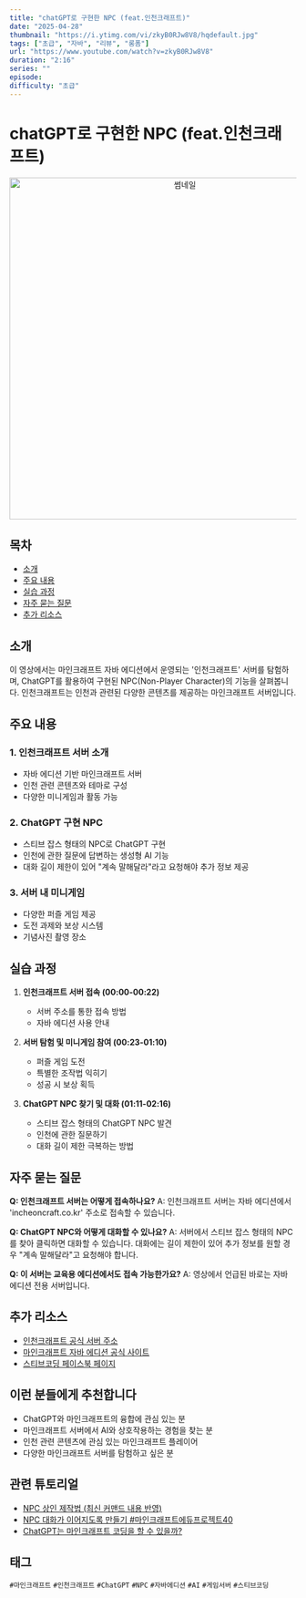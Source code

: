 ```yaml
---
title: "chatGPT로 구현한 NPC (feat.인천크래프트)"
date: "2025-04-28"
thumbnail: "https://i.ytimg.com/vi/zkyB0RJw8V8/hqdefault.jpg"
tags: ["초급", "자바", "리뷰", "롱폼"]
url: "https://www.youtube.com/watch?v=zkyB0RJw8V8"
duration: "2:16"
series: ""
episode: 
difficulty: "초급"
---
```


# chatGPT로 구현한 NPC (feat.인천크래프트)

<div align="center">
<img src="https://i.ytimg.com/vi/zkyB0RJw8V8/hqdefault.jpg" alt="썸네일" width="600"/>
</div>

## 목차
- [소개](#소개)
- [주요 내용](#주요-내용)
- [실습 과정](#실습-과정)
- [자주 묻는 질문](#자주-묻는-질문)
- [추가 리소스](#추가-리소스)

## 소개
이 영상에서는 마인크래프트 자바 에디션에서 운영되는 '인천크래프트' 서버를 탐험하며, ChatGPT를 활용하여 구현된 NPC(Non-Player Character)의 기능을 살펴봅니다. 인천크래프트는 인천과 관련된 다양한 콘텐츠를 제공하는 마인크래프트 서버입니다.

## 주요 내용

### 1. 인천크래프트 서버 소개
- 자바 에디션 기반 마인크래프트 서버
- 인천 관련 콘텐츠와 테마로 구성
- 다양한 미니게임과 활동 가능

### 2. ChatGPT 구현 NPC
- 스티브 잡스 형태의 NPC로 ChatGPT 구현
- 인천에 관한 질문에 답변하는 생성형 AI 기능
- 대화 길이 제한이 있어 "계속 말해달라"라고 요청해야 추가 정보 제공

### 3. 서버 내 미니게임
- 다양한 퍼즐 게임 제공
- 도전 과제와 보상 시스템
- 기념사진 촬영 장소

## 실습 과정

1. **인천크래프트 서버 접속 (00:00-00:22)**
   - 서버 주소를 통한 접속 방법
   - 자바 에디션 사용 안내

2. **서버 탐험 및 미니게임 참여 (00:23-01:10)**
   - 퍼즐 게임 도전
   - 특별한 조작법 익히기
   - 성공 시 보상 획득

3. **ChatGPT NPC 찾기 및 대화 (01:11-02:16)**
   - 스티브 잡스 형태의 ChatGPT NPC 발견
   - 인천에 관한 질문하기
   - 대화 길이 제한 극복하는 방법

## 자주 묻는 질문

**Q: 인천크래프트 서버는 어떻게 접속하나요?**
A: 인천크래프트 서버는 자바 에디션에서 'incheoncraft.co.kr' 주소로 접속할 수 있습니다.

**Q: ChatGPT NPC와 어떻게 대화할 수 있나요?**
A: 서버에서 스티브 잡스 형태의 NPC를 찾아 클릭하면 대화할 수 있습니다. 대화에는 길이 제한이 있어 추가 정보를 원할 경우 "계속 말해달라"고 요청해야 합니다.

**Q: 이 서버는 교육용 에디션에서도 접속 가능한가요?**
A: 영상에서 언급된 바로는 자바 에디션 전용 서버입니다.

## 추가 리소스
- [인천크래프트 공식 서버 주소](incheoncraft.co.kr)
- [마인크래프트 자바 에디션 공식 사이트](https://www.minecraft.net/ko-kr/store/minecraft-java-edition)
- [스티브코딩 페이스북 페이지](https://www.facebook.com/stvcoding/)

## 이런 분들에게 추천합니다
- ChatGPT와 마인크래프트의 융합에 관심 있는 분
- 마인크래프트 서버에서 AI와 상호작용하는 경험을 찾는 분
- 인천 관련 콘텐츠에 관심 있는 마인크래프트 플레이어
- 다양한 마인크래프트 서버를 탐험하고 싶은 분

## 관련 튜토리얼
- [NPC 상인 제작법 (최신 커맨드 내용 반영)](링크)
- [NPC 대화가 이어지도록 만들기 #마인크래프트에듀프로젝트40](링크)
- [ChatGPT는 마인크래프트 코딩을 할 수 있을까?](링크)

## 태그
`#마인크래프트` `#인천크래프트` `#ChatGPT` `#NPC` `#자바에디션` `#AI` `#게임서버` `#스티브코딩`
